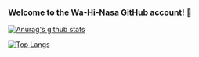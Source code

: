 ### Welcome to the Wa-Hi-Nasa GitHub account! 👋


[![Anurag's github stats](https://github-readme-stats.vercel.app/api?username=wa-hi-nasa&theme=radical)](https://github.com/anuraghazra/github-readme-stats)

[![Top Langs](https://github-readme-stats.vercel.app/api/top-langs/?username=wa-hi-nasa&layout=compact&theme=radical)](https://github.com/anuraghazra/github-readme-stats)
